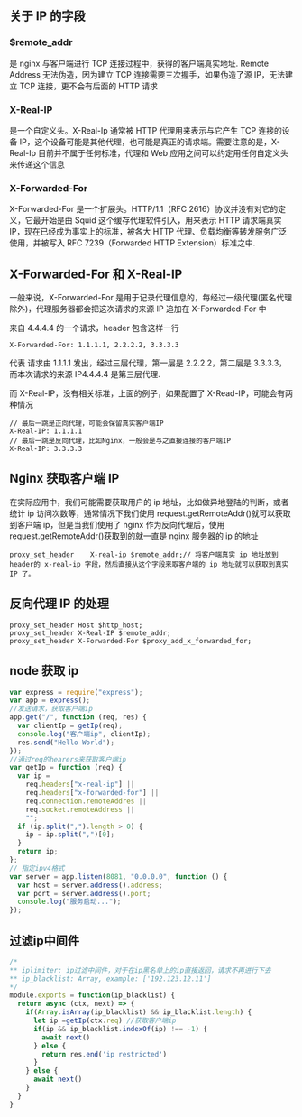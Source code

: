 ## 关于 IP 的字段

### \$remote_addr

是 nginx 与客户端进行 TCP 连接过程中，获得的客户端真实地址. Remote Address 无法伪造，因为建立 TCP 连接需要三次握手，如果伪造了源 IP，无法建立 TCP 连接，更不会有后面的 HTTP 请求

### X-Real-IP

是一个自定义头。X-Real-Ip 通常被 HTTP 代理用来表示与它产生 TCP 连接的设备 IP，这个设备可能是其他代理，也可能是真正的请求端。需要注意的是，X-Real-Ip 目前并不属于任何标准，代理和 Web 应用之间可以约定用任何自定义头来传递这个信息

### X-Forwarded-For

X-Forwarded-For 是一个扩展头。HTTP/1.1（RFC 2616）协议并没有对它的定义，它最开始是由 Squid 这个缓存代理软件引入，用来表示 HTTP 请求端真实 IP，现在已经成为事实上的标准，被各大 HTTP 代理、负载均衡等转发服务广泛使用，并被写入 RFC 7239（Forwarded HTTP Extension）标准之中.

## X-Forwarded-For 和 X-Real-IP

一般来说，X-Forwarded-For 是用于记录代理信息的，每经过一级代理(匿名代理除外)，代理服务器都会把这次请求的来源 IP 追加在 X-Forwarded-For 中

来自 4.4.4.4 的一个请求，header 包含这样一行

```tsx
X-Forwarded-For: 1.1.1.1, 2.2.2.2, 3.3.3.3

```

代表 请求由 1.1.1.1 发出，经过三层代理，第一层是 2.2.2.2，第二层是 3.3.3.3，而本次请求的来源 IP4.4.4.4 是第三层代理.

而 X-Real-IP，没有相关标准，上面的例子，如果配置了 X-Read-IP，可能会有两种情况

```tsx
// 最后一跳是正向代理，可能会保留真实客户端IP
X-Real-IP: 1.1.1.1
// 最后一跳是反向代理，比如Nginx，一般会是与之直接连接的客户端IP
X-Real-IP: 3.3.3.3

```

## Nginx 获取客户端 IP

在实际应用中，我们可能需要获取用户的 ip 地址，比如做异地登陆的判断，或者统计 ip 访问次数等，通常情况下我们使用 request.getRemoteAddr()就可以获取到客户端 ip，但是当我们使用了 nginx 作为反向代理后，使用 request.getRemoteAddr()获取到的就一直是 nginx 服务器的 ip 的地址

```tsx
proxy_set_header    X-real-ip $remote_addr;// 将客户端真实 ip 地址放到 header的 x-real-ip 字段，然后直接从这个字段来取客户端的 ip 地址就可以获取到真实 IP 了。
```

## 反向代理 IP 的处理

```tsx
proxy_set_header Host $http_host;
proxy_set_header X-Real-IP $remote_addr;
proxy_set_header X-Forwarded-For $proxy_add_x_forwarded_for;
```

## node 获取 ip

```js
var express = require("express");
var app = express();
//发送请求，获取客户端ip
app.get("/", function (req, res) {
  var clientIp = getIp(req);
  console.log("客户端ip", clientIp);
  res.send("Hello World");
});
//通过req的hearers来获取客户端ip
var getIp = function (req) {
  var ip =
    req.headers["x-real-ip"] ||
    req.headers["x-forwarded-for"] ||
    req.connection.remoteAddres ||
    req.socket.remoteAddress ||
    "";
  if (ip.split(",").length > 0) {
    ip = ip.split(",")[0];
  }
  return ip;
};
// 指定ipv4格式
var server = app.listen(8081, "0.0.0.0", function () {
  var host = server.address().address;
  var port = server.address().port;
  console.log("服务启动...");
});
```
## 过滤ip中间件

```js
/*
** iplimiter: ip过滤中间件，对于在ip黑名单上的ip直接返回，请求不再进行下去
** ip_blacklist: Array, example: ['192.123.12.11']
*/
module.exports = function(ip_blacklist) {
  return async (ctx, next) => {
    if(Array.isArray(ip_blacklist) && ip_blacklist.length) {
      let ip =getIp(ctx.req) //获取客户端ip
      if(ip && ip_blacklist.indexOf(ip) !== -1) {
        await next()
      } else {
        return res.end('ip restricted')
      }
    } else {
      await next()
    }
  }
}
```